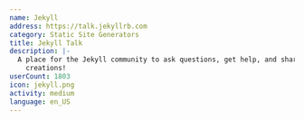 ```yaml
---
name: Jekyll
address: https://talk.jekyllrb.com
category: Static Site Generators
title: Jekyll Talk
description: |-
  A place for the Jekyll community to ask questions, get help, and share their wonderful
    creations!
userCount: 1803
icon: jekyll.png
activity: medium
language: en_US
---
```

